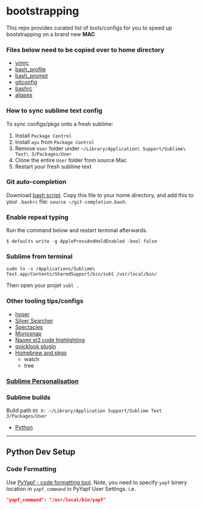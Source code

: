 # bootstrapping
This repo provides curated list of tools/configs for you to speed up bootstrapping on a brand new **MAC**

### Files below need to be copied over to home directory
  * [vimrc](./.vimrc)
  * [bash_profile](./.bash_profile)
  * [bash_prompt](./.bash_prompt)
  * [gitconfig](./.gitconfig)
  * [bashrc](./.bashrc)
  * [aliases](./.aliases)

### How to sync sublime text config
To sync configs/pkgs onto a fresh sublime:
 1. Install `Package Control`
 2. Install `ayu` from `Package Control`
 2. Remove `User` folder under `~/Library/Application\ Support/Sublime\ Text\ 3/Packages/User`
 3. Clone the entire `User` folder from source Mac
 4. Restart your fresh sublime text

### Git auto-completion
Download [bash script](https://github.com/git/git/blob/master/contrib/completion/git-completion.bash). 
Copy this file to your home directory, and add this to your `.bashrc` file: `source ~/git-completion.bash`.

### Enable repeat typing
Run the command below and restart terminal afterwards.

```shell
$ defaults write -g ApplePressAndHoldEnabled -bool false
```

### Sublime from terminal
```
sudo ln -s /Applications/Sublime\ Text.app/Contents/SharedSupport/bin/subl /usr/local/bin/
```
Then open your projet `subl .`
  
### Other tooling tips/configs
* [hyper](./hyper)
* [Silver Searcher](https://github.com/ggreer/the_silver_searcher)
* [Spectacles](https://www.spectacleapp.com/)
* [Monosnap](https://monosnap.com/welcome)
* [Naomi st3 code highlighting](https://packagecontrol.io/packages/Naomi)
* [quicklook plugin](https://github.com/sindresorhus/quick-look-plugins)
* [Homebrew and pkgs](https://brew.sh/)
  - watch
  - tree

### [Sublime Personalisation](./sublime_tweeks.md)

### Sublime builds

Build path `OS X: ~/Library/Application Support/Sublime Text 3/Packages/User`

- [Python](./py3.sublime-build)

---

## Python Dev Setup

### Code Formatting

Use [PyYapf - code formatting tool](https://packagecontrol.io/packages/PyYapf%20Python%20Formatter). Note, you need to specify `yapf` binery location in `yapf_command` in PyYapf User Settings. i.e.

```json
"yapf_command": "/usr/local/bin/yapf"
```





